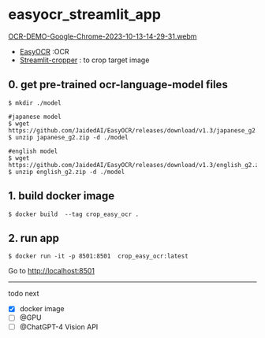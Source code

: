 # easyocr_streamlit_app



[OCR-DEMO-Google-Chrome-2023-10-13-14-29-31.webm](https://github.com/tkys/easyocr_streamlit_app/assets/24400946/67328609-fde4-4305-ae5b-061683d4197c)


- [EasyOCR](https://github.com/JaidedAI/EasyOCR) :OCR
- [Streamlit-cropper](https://github.com/turner-anderson/streamlit-cropper) : to crop target image


## 0. get pre-trained ocr-language-model files

```
$ mkdir ./model

#japanese model
$ wget https://github.com/JaidedAI/EasyOCR/releases/download/v1.3/japanese_g2.zip
$ unzip japanese_g2.zip -d ./model

#english model
$ wget https://github.com/JaidedAI/EasyOCR/releases/download/v1.3/english_g2.zip
$ unzip english_g2.zip -d ./model

```
## 1. build docker image

```
$ docker build  --tag crop_easy_ocr .
```


## 2. run app
```
$ docker run -it -p 8501:8501  crop_easy_ocr:latest
```

Go to [http://localhost:8501](http://localhost:8501)



---

todo next 
- [x] docker image
- [ ] @GPU
- [ ] @ChatGPT-4 Vision API
